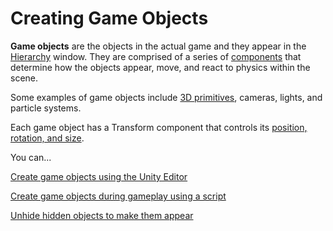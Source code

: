 # Creating Game Objects

**Game objects** are the objects in the actual game and they appear in the [Hierarchy](../../the-unity-interface/the-tabs/hierarchy-tab.md) window. They are comprised of a series of [components](../create-scripts/) that determine how the objects appear, move, and react to physics within the scene.

Some examples of game objects include [3D primitives](3d-primitives.md), cameras, lights, and particle systems.

Each game object has a Transform component that controls its [position, rotation, and size](../../translate-rotate-and-scale/intro-to-transforms.md).

You can...

[Create game objects using the Unity Editor](editor-creating-game-objects.md)

[Create game objects during gameplay using a script](spawning-objects.md)

[Unhide hidden objects to make them appear](unhiding-objects.md)

